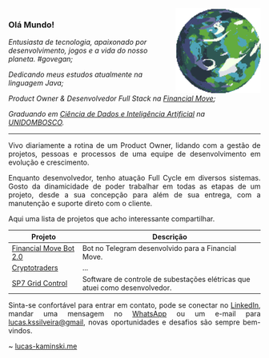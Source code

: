 <a href="https://deep-fold.itch.io/pixel-planet-generator">
  <img align="right" src="./img/planet.gif" width="170px" height="170px" alt="Quase um planeta Terra"/>
</a>

### Olá Mundo!

<p>
<em>
Entusiasta de tecnologia, apaixonado por desenvolvimento, jogos e a vida do nosso planeta. #govegan;
</em>
</p>

<p>
<em>
Dedicando meus estudos atualmente na linguagem Java;
</em>
</p>

<p>
<em>
Product Owner & Desenvolvedor Full Stack  na <a href="https://financialmove.com.br/">Financial Move</a>;
</em>
</p>

<p>
<em>
Graduando em <a href="https://unidombosco.edu.br/cursos/ead/ciencia-de-dados-e-inteligencia-artificial/">Ciência de Dados e Inteligência Artificial</a> na <a href="https://unidombosco.edu.br/">UNIDOMBOSCO</a>.
</em>
</p>

---

<p align="justify">
Vivo diariamente a rotina de um Product Owner, lidando com a gestão de projetos, pessoas e processos de uma equipe de desenvolvimento em evolução e crescimento.
</p>

<p align="justify">
Enquanto  desenvolvedor, tenho atuação Full Cycle em diversos sistemas. Gosto da dinamicidade de poder trabalhar em todas as etapas de um projeto, desde a sua concepção para além de sua entrega, com a manutenção e suporte direto com o cliente.
</p>

<p align="justify">
Aqui uma lista de projetos que acho interessante compartilhar.
</p>

| Projeto                                                                                                                    | Descrição                                                                          |
| -------------------------------------------------------------------------------------------------------------------------- | ---------------------------------------------------------------------------------- |
| <a href="https://t.me/FinancialMoveBot">Financial Move Bot 2.0</a>                                                         | Bot no Telegram desenvolvido para a Financial Move.                                |
| <a href="#">Cryptotraders</a>                                                                                              | ...                                                                                |
| <a href="https://www.siemens.com/global/en/products/energy/grid-software/operation/grid-control.html">SP7 Grid Control</a> | Software de controle de subestações elétricas que atuei como desenvolvedor.        |

<p align="justify">
Sinta-se confortável para entrar em contato, pode se conectar no <a href="https://www.linkedin.com/in/lucas-kaminski/">LinkedIn</a>, mandar uma mensagem no <a href="https://api.whatsapp.com/send/?phone=5541998119091&text=Estava+vendo+seu+perfil+no+github+e+gostaria+de+entrar+em+contato.&type=phone_number&app_absent=0">WhatsApp</a> ou um e-mail para <a href="mailto:lucas.kssilveira@gmail.com">lucas.kssilveira@gmail</a>, novas oportunidades e desafios são sempre bem-vindos.
</p>

~ <a href="https://www.lucas-kaminski.me">lucas-kaminski.me</a>
